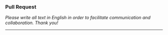 ### Pull Request

*Please write all text in English in order to facilitate communication and collaboration. Thank you!*

---
